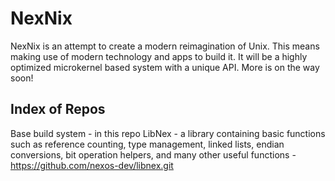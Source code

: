 # NexNix
NexNix is an attempt to create a modern reimagination of Unix. This means making use of modern technology and apps to build it. It will be a highly optimized microkernel based system with a unique API. More is on the way soon!

## Index of Repos
Base build system - in this repo
LibNex - a library containing basic functions such as reference counting, type management, linked lists, endian conversions, bit operation helpers, and many other useful functions - https://github.com/nexos-dev/libnex.git

